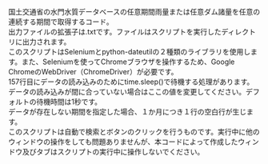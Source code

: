 国土交通省の水門水質データベースの任意期間雨量または任意ダム諸量を任意の連続する期間で取得するコード。  
出力ファイルの拡張子は.txtです。ファイルはスクリプトを実行したディレクトリに出力されます。  
このスクリプトはSeleniumとpython-dateutilの２種類のライブラリを使用します。また、Seleniumを使ってChromeブラウザを操作するため、Google ChromeのWebDriver（ChromeDriver）が必要です。  
157行目にデータの読み込みのためにtime.sleep()で待機する処理があります。データの読み込みが間に合っていない場合はここの値を変更してください。デフォルトの待機時間は1秒です。  
データが存在しない期間を指定した場合、１か月につき１行の空白行が生じます。  
このスクリプトは自動で検索とボタンのクリックを行うものです。実行中に他のウィンドウの操作をしても問題ありませんが、本コードによって作成したウィンドウ及びタブはスクリプトの実行中に操作しないでください。  
